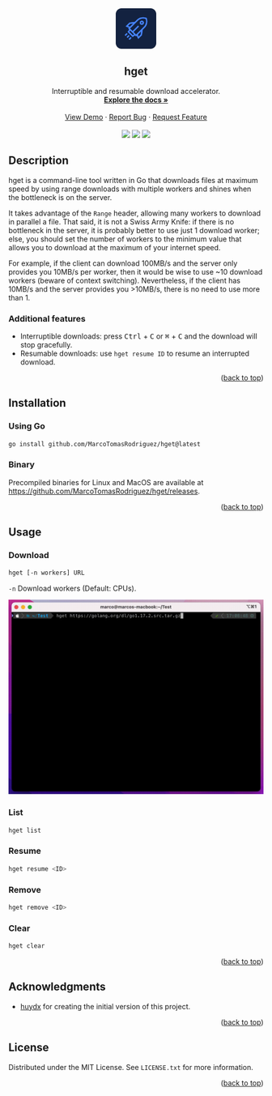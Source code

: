 <div id="top"></div>

<div align="center">
  <a href="https://github.com/marcotomasrodriguez/hget">
    <img src="https://raw.githubusercontent.com/MarcoTomasRodriguez/hget/assets/svg/logo.svg" alt="Logo" width="80" height="80">
  </a>
  <h2 align="center">hget</h2>
  <p align="center">
    Interruptible and resumable download accelerator.
    <br />
    <a href="https://github.com/MarcoTomasRodriguez/hget#description"><strong>Explore the docs »</strong></a>
    <br />
    <br />
    <a href="https://github.com/marcotomasrodriguez/hget#usage">View Demo</a>
    ·
    <a href="https://github.com/marcotomasrodriguez/hget/issues">Report Bug</a>
    ·
    <a href="https://github.com/othneildrew/Best-README-Template/issues">Request Feature</a>
    <br />
    <br />
    <img src="https://img.shields.io/github/license/marcotomasrodriguez/hget?label=Licence&style=flat-square&color=blue">
    <img src="https://img.shields.io/github/release/marcotomasrodriguez/hget?display_name=tag&sort=semver&label=Release&style=flat-square&color=blue">
    <img src="https://img.shields.io/github/actions/workflow/status/marcotomasrodriguez/hget/test.yml?branch=main&label=Tests&style=flat-square">
  </p>
</div>

## Description

hget is a command-line tool written in Go that downloads files at maximum speed by using range downloads with multiple workers and shines when the bottleneck is on the server.

It takes advantage of the `Range` header, allowing many workers to download in parallel a file. That said, it is not a Swiss Army Knife: if there is no bottleneck in the server, it is probably better to use just 1 download worker; else, you should set the number of workers to the minimum value that allows you to download at the maximum of your internet speed.

For example, if the client can download 100MB/s and the server only provides you 10MB/s per worker, then it would be wise to use ~10 download workers (beware of context switching). Nevertheless, if the client has 10MB/s and the server provides you >10MB/s, there is no need to use more than 1.

### Additional features

- Interruptible downloads: press <kbd>Ctrl</kbd> + <kbd>C</kbd> or <kbd>⌘</kbd> + <kbd>C</kbd> and the download will stop gracefully.
- Resumable downloads: use `hget resume ID` to resume an interrupted download.

<p align="right">(<a href="#top">back to top</a>)</p>

## Installation

### Using Go

```bash
go install github.com/MarcoTomasRodriguez/hget@latest
```

### Binary

Precompiled binaries for Linux and MacOS are available at https://github.com/MarcoTomasRodriguez/hget/releases.

<p align="right">(<a href="#top">back to top</a>)</p>

## Usage

### Download

```bash
hget [-n workers] URL
```

`-n` Download workers (Default: CPUs).

![Download demo](https://raw.githubusercontent.com/MarcoTomasRodriguez/hget/assets/gif/root.gif)

### List

```bash
hget list
```

### Resume

```bash
hget resume <ID>
```

### Remove

```bash
hget remove <ID>
```

### Clear

```bash
hget clear
```

<p align="right">(<a href="#top">back to top</a>)</p>

## Acknowledgments

- [huydx](https://github.com/huydx) for creating the initial version of this project.

<p align="right">(<a href="#top">back to top</a>)</p>

## License

Distributed under the MIT License. See `LICENSE.txt` for more information.

<p align="right">(<a href="#top">back to top</a>)</p>
